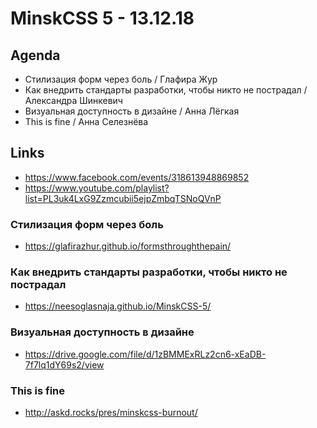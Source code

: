 # MinskCSS 5 - 13.12.18


## Agenda

- Стилизация форм через боль / Глафира Жур
- Как внедрить стандарты разработки, чтобы никто не пострадал / Александра Шинкевич
- Визуальная доступность в дизайне / Анна Лёгкая
- This is fine / Анна Селезнёва


## Links

- https://www.facebook.com/events/318613948869852
- https://www.youtube.com/playlist?list=PL3uk4LxG9Zzmcubii5ejpZmbqTSNoQVnP


### Стилизация форм через боль

- https://glafirazhur.github.io/formsthroughthepain/

### Как внедрить стандарты разработки, чтобы никто не пострадал

- https://neesoglasnaja.github.io/MinskCSS-5/

### Визуальная доступность в дизайне

- https://drive.google.com/file/d/1zBMMExRLz2cn6-xEaDB-7f7lq1dY69s2/view

### This is fine

- http://askd.rocks/pres/minskcss-burnout/